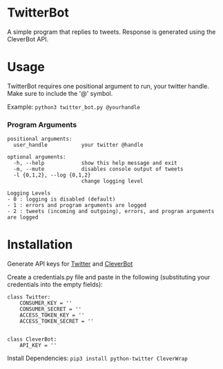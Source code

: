 # TwitterBot

A simple program that replies to tweets. Response is generated using the CleverBot API.

# Usage

TwitterBot requires one positional argument to run, your twitter handle. Make sure to include the '@'
symbol.

Example: `python3 twitter_bot.py @yourhandle`

### Program Arguments

    positional arguments:
      user_handle           your twitter @handle
    
    optional arguments:
      -h, --help            show this help message and exit
      -m, --mute            disables console output of tweets
      -l {0,1,2}, --log {0,1,2}
                            change logging level

    Logging Levels
    - 0 : logging is disabled (default)
    - 1 : errors and program arguments are logged
    - 2 : tweets (incoming and outgoing), errors, and program arguments are logged

# Installation

Generate API keys for [Twitter](https://apps.twitter.com) and [CleverBot](https://www.cleverbot.com/api/)

Create a credentials.py file and paste in the following (substituting your credentials into the empty fields):
    
    class Twitter:
        CONSUMER_KEY = ''
        CONSUMER_SECRET = ''
        ACCESS_TOKEN_KEY = ''
        ACCESS_TOKEN_SECRET = ''
    
    
    class CleverBot:
        API_KEY = ''

Install Dependencies: `pip3 install python-twitter CleverWrap`
